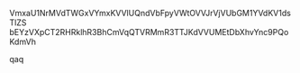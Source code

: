 VmxaU1NrMVdTWGxVYmxKVVlUQndVbFpyVWtOVVJrVjVUbGM1YVdKV1dsTlZS
bEYzVXpCT2RHRklhR3BhCmVqQTVRMmR3TTJKdVVUMEtDbXhvYnc9PQoKdmVh

qaq